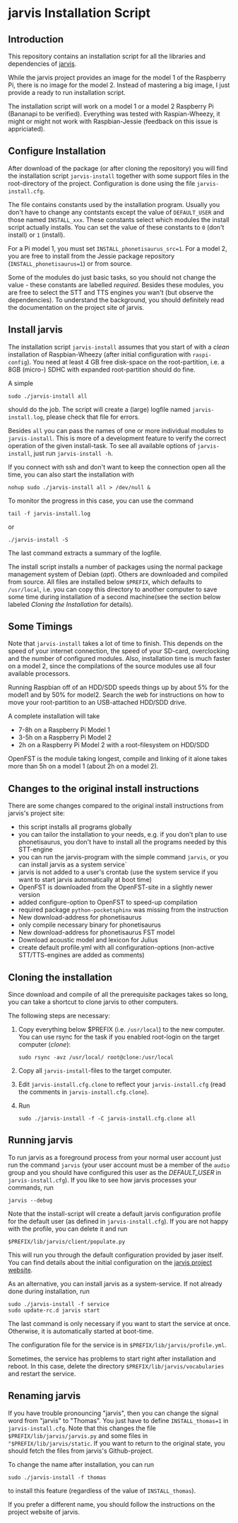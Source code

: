 jarvis Installation Script
==========================

Introduction
------------

This repository contains an installation script for all the libraries and
dependencies of [jarvis](http://jarvisproject.github.io/ "jarvis").

While the jarvis project provides an image for the model 1 of the
Raspberry Pi, there is no image for the model 2. Instead of mastering a
big image, I just provide a ready to run installation script.

The installation script will work on a model 1 or a model 2 Raspberry Pi
(Bananapi to be verified). Everything was tested with Raspian-Wheezy,
it might or might not work with Raspbian-Jessie (feedback on this
issue is appriciated).


Configure Installation
----------------------

After download of the package (or after cloning the repository) you will
find the installation script `jarvis-install` together with some
support files in the root-directory of the project. Configuration is
done using the file `jarvis-install.cfg`.

The file contains constants used by the installation program. Usually you
don't have to change any contstants except the value of `DEFAULT_USER` and
those named `INSTALL_xxx`. These constants select which modules the install
script actually installs. You can set the value of these constants to `0`
(don't install) or `1` (install).

For a Pi model 1, you must set `INSTALL_phonetisaurus_src=1`. For a
model 2, you are free to install from the Jessie package repository
(`INSTALL_phonetisaurus=1`) or from source.

Some of the modules do just basic tasks, so you should not change the
value - these constants are labelled *required*. Besides these modules, you
are free to select the STT and TTS engines you wan't (but observe the
dependencies). To understand the background, you should definitely read
the documentation on the project site of jarvis.


Install jarvis
--------------

The installation script `jarvis-install` assumes that you start of with
a *clean* installation of Raspbian-Wheezy (after initial configuration
with `raspi-config`). You need at least 4 GB free disk-space on the
root-partition, i.e. a 8GB (micro-) SDHC with expanded root-partition
should do fine.

A simple

    sudo ./jarvis-install all

should do the job. The script will create a (large) logfile named
`jarvis-install.log`, please check that file for errors.

Besides `all` you can pass the names of one or more individual modules to 
`jarvis-install`. This is more of a development feature to verify the
correct operation of the given install-task. To see all available
options of `jarvis-install`, just run `jarvis-install -h`.

If you connect with ssh and don't want to keep the connection open all
the time, you can also start the installation with

    nohup sudo ./jarvis-install all > /dev/null &

To monitor the progress in this case, you can use the command

    tail -f jarvis-install.log

or

    ./jarvis-install -S

The last command extracts a summary of the logfile.

The install script installs a number of packages using the normal package
management system of Debian (*apt*). Others are downloaded and compiled
from source. All files are installed below `$PREFIX`, which defaults to
`/usr/local`, i.e. you can copy this directory to another computer to
save some time during installation of a second machine(see the section
below labeled *Cloning the Installation* for details).


Some Timings
------------

Note that `jarvis-install` takes a lot of time to finish. This
depends on the speed of your internet connection, the speed of your
SD-card, overclocking and the number of configured modules. Also,
installation time is much faster on a model 2, since the compilations
of the source modules use all four available processors.

Running Raspbian off of an HDD/SDD speeds things up by about 5% for the
model1 and by 50% for model2. Search the web for instructions on how to move
your root-partition to an USB-attached HDD/SDD drive.

A complete installation will take

  - 7-8h on a Raspberry Pi Model 1
  - 3-5h on a Raspberry Pi Model 2
  - 2h on a Raspberry Pi Model 2 with a root-filesystem on HDD/SDD

OpenFST is the module taking longest, compile and linking of it alone
takes more than 5h on a model 1 (about 2h on a model 2).


Changes to the original install instructions
--------------------------------------------

There are some changes compared to the original install instructions from
jarvis's project site:

  - this script installs all programs globally
  - you can tailor the installation to your needs, e.g. if you don't plan
    to use phonetisaurus, you don't have to install all the programs
    needed by this STT-engine
  - you can run the jarvis-program with the simple command `jarvis`, or
    you can install jarvis as a system service`
  - jarvis is not added to a user's crontab (use the system service if you want
    to start jarvis automatically at boot time)
  - OpenFST is downloaded from the OpenFST-site in a slightly newer version
  - added configure-option to OpenFST to speed-up compilation
  - required package `python-pocketsphinx` was missing from the instruction
  - New download-address for phonetisaurus
  - only compile necessary binary for phonetisaurus
  - New download-address for phonetisaurus FST model
  - Download acoustic model and lexicon for Julius
  - create default profile.yml with all configuration-options
    (non-active STT/TTS-engines are added as comments)


Cloning the installation
------------------------

Since download and compile of all the prerequisite packages takes
so long, you can take a shortcut to clone jarvis to other computers.

The following steps are necessary:

  1. Copy everything below $PREFIX (i.e. `/usr/local`) to the new
     computer. You can use rsync for the task if you enabled
     root-login on the target computer (*clone*):

         sudo rsync -avz /usr/local/ root@clone:/usr/local

  2. Copy all `jarvis-install`-files to the target computer.
  3. Edit `jarvis-install.cfg.clone` to reflect your `jarvis-install.cfg`
     (read the comments in `jarvis-install.cfg.clone`).
  4. Run

         sudo ./jarvis-install -f -C jarvis-install.cfg.clone all


Running jarvis
--------------

To run jarvis as a foreground process from your normal user account
just run the command `jarvis` (your user account must be a member of 
the `audio` group and you should have configured this user as the
*DEFAULT_USER* in `jarvis-install.cfg`). If you like to see how jarvis
processes your commands, run

    jarvis --debug

Note that the install-script will create a default jarvis configuration 
profile for the default user (as defined in `jarvis-install.cfg`).
If you are not happy with the profile, you can delete it and run

    $PREFIX/lib/jarvis/client/populate.py

This will run you through the default configuration provided by jaser
itself. You can find details about the initial configuration on the
[jarvis project website](http://jarvisproject.github.io/
"jarvis project website").

As an alternative, you can install jarvis as a system-service. 
If not already done during installation, run

    sudo ./jarvis-install -f service
    sudo update-rc.d jarvis start

The last command is only necessary if you want to start the service at once.
Otherwise, it is automatically started at boot-time.

The configuration file for the service is in `$PREFIX/lib/jarvis/profile.yml`.

Sometimes, the service has problems to start right after installation and
reboot. In this case, delete the directory `$PREFIX/lib/jarvis/vocabularies`
and restart the service.


Renaming jarvis
---------------

If you have trouble pronouncing "jarvis", then you can change the
signal word from "jarvis" to "Thomas". You just have to define
`INSTALL_thomas=1` in `jarvis-install.cfg`. Note that this changes
the file `$PREFIX/lib/jarvis/jarvis.py` and some files in
`"$PREFIX/lib/jarvis/static`. If you want to return to the original
state, you should fetch the files from jarvis's Github-project.

To change the name after installation, you can run

    sudo ./jarvis-install -f thomas

to install this feature (regardless of the value of `INSTALL_thomas`).

If you prefer a different name, you should follow the instructions on
the project website of jarvis.
